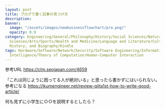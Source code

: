 ```yaml
---
layout: post
title: ブログで書く記事の見つけ方
description:
banner:
  image: "/assets/images/newbusinessflowchart/pro.png)"
  opacity: 0.9
category: Engineering/General/Philosophy/History/Social Sciences/Natural Sciences/Applied
  Sciences/Arts/Sports/Health and Medicine/Language and Literature/Culture and Education/Geography,
  History, and Biography/Kindle
tags: Hardware/Software/Network/Security/Software Engineering/Information Systems/Artificial
  Intelligence/Theory of Computation/Human-Computer Interaction
---
```


参考URL
https://clm.seojapan.com/4659

「これは同じように困ってる人が絶対いる」と思ったら書かずにはいられない。
参考になる
https://ikumengineer.net/review-qiita1st-how-to-write-good-article/

何も見ずに小学生にＯＯを説明するとしたら？